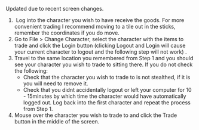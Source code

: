 Updated due to recent screen changes. 

1.   Log into the character you wish to have receive the goods. For more convenient trading I recommend moving to a tile out in the sticks, remember the coordinates if you do move.
2.  Go to File > Change Character, select the character with the items to trade and click the Login button (clicking Logout and Login will cause your current character to logout and the following step will not work) .
3.  Travel to the same location you remembered from Step 1 and you should see your character you wish to trade to sitting there. If you do not check the following:
    *   Check that the character you wish to trade to is not stealthed, if it is you will need to remove it.
    *   Check that you didnt accidentally logout or left your computer for 10 - 15minutes by which time the character would have automatically logged out. Log back into the first character and repeat the process from Step 1.
4.  Mouse over the character you wish to trade to and click the Trade button in the middle of the screen.